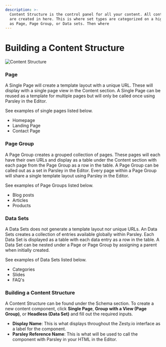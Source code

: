 ```yaml
---
description: >-
  Content Structure is the control panel for all your content. All content sets
  are created in here. This is where set types are categorized on a high level
  as Page, Page Group, or Data sets. Then where
---
```


# Building a Content Structure



![Content Structure](https://yl440w.media.zestyio.com/cs-infographic.png)

### Page

A Single Page will create a template layout with a unique URL. These will display with a single page view in the Content section. A Single Page can be reused as a template for multiple pages but will only be called once using Parsley in the Editor.

See examples of single pages listed below.

* Homepage &#x20;
* Landing Page &#x20;
* Contact Page

### Page Group

A Page Group creates a grouped collection of pages. These pages will each have their own URLs and display as a table under the Content section with each page from the Page Group as a row in the table. A Page Group can be called out as a set in Parsley in the Editor. Every page within a Page Group will share a single template layout using Parsley in the Editor.

See examples of Page Groups listed below.

* Blog posts &#x20;
* Articles &#x20;
* Products &#x20;

### Data Sets

A Data Sets does not generate a template layout nor unique URLs. An Data Sets creates a collection of entries available globally within Parsley. Each Data Set is displayed as a table with each data entry as a row in the table. A Data Set can be nested under a Page or Page Group by assigning a parent when initially created.

See examples of Data Sets listed below.

* Categories &#x20;
* Slides &#x20;
* FAQ's

### Building a Content Structure

A Content Structure can be found under the Schema section. To create a new content component, click **Single Page**, **Group with a View (Page Group)**, or **Headless (Data Set)** and fill out the required inputs.

* **Display Name**: This is what displays throughout the Zesty.io interface as a label for the component. &#x20;
* **Parsley Reference Name**: This is what will be used to call the component with Parsley in your HTML in the Editor.
